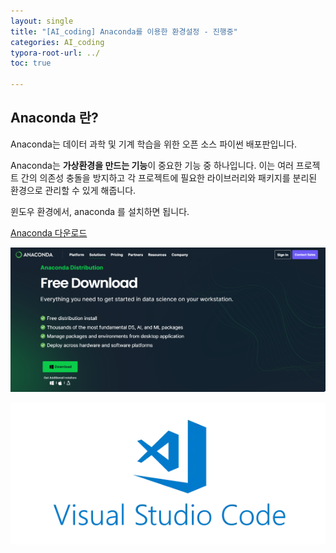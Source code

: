 ```yaml
---
layout: single
title: "[AI_coding] Anaconda를 이용한 환경설정 - 진행중" 
categories: AI_coding
typora-root-url: ../
toc: true

---
```


##  Anaconda  란?

 Anaconda는 데이터 과학 및 기계 학습을 위한 오픈 소스 파이썬 배포판입니다.

 Anaconda는 **가상환경을 만드는 기능**이 중요한 기능 중 하나입니다. 이는 여러 프로젝트 간의 의존성 충돌을 방지하고 각 프로젝트에 필요한 라이브러리와 패키지를 분리된 환경으로 관리할 수 있게 해줍니다. 

 윈도우 환경에서,  anaconda 를 설치하면 됩니다.  

[Anaconda 다운로드](https://www.anaconda.com/download)

![screenshot-layouts](/images/2024-02-13-AI_coding/screenshot-layouts.png)







![vscode](/images/2024-02-13-AI_coding/vscode.png)